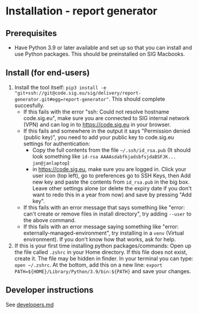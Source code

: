 # Installation - report generator

## Prerequisites

- Have Python 3.9 or later available and set up so that you can install and use Python packages. This should be preinstalled on SIG Macbooks.

## Install (for end-users)

1. Install the tool itself: `pip3 install -e "git+ssh://git@code.sig.eu/sig/delivery/report-generator.git#egg=report-generator"`. This should complete succesfully.
   - If this fails with the error "ssh: Could not resolve hostname code.sig.eu", make sure you are connected to SIG internal network (VPN) and can log in to https://code.sig.eu in your browser.
   - If this fails and somewhere in the output it says "Permission denied (public key)", you need to add your public key to code.sig.eu settings for authentication:
     - Copy the full contents from the file `~/.ssh/id_rsa.pub` (It should look something like `id-rsa AAAAsdabfkjadsbfsjdaBSFJK... jan@janlaptop`)
     - in https://code.sig.eu, make sure you are logged in. Click your user icon (top left), go to preferences go to SSH Keys, then Add new key and paste the contents from `id_rsa.pub` in the big box. Leave other settings alone (or delete the expiry date if you don't want to redo this in a year from now) and save by pressing "Add key".
   - If this fails with an error message that says something like "error: can't create or remove files in install directory", try adding `--user` to the above command.
   - If this fails with an error message saying something like "error: externally-managed-environment", try installing in a `venv` (Virtual environment). If you don't know how that works, ask for help.
2. If this is your first time installing python packages/commands: Open up the file called `.zshrc` in your Home directory. If this file does not exist, create it. The file may be hidden in finder. In your terminal you can type: `open ~/.zshrc`. At the bottom, add this on a new line:
   `export PATH=${HOME}/Library/Python/3.9/bin:${PATH}` and save your changes.

## Developer instructions

See [developers.md](developers.md)
